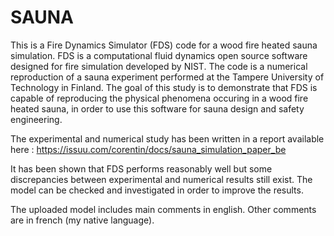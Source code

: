 # SAUNA

This is a Fire Dynamics Simulator (FDS) code for a wood fire heated sauna simulation.
FDS is a computational fluid dynamics open source software designed for fire simulation developed by NIST.
The code is a numerical reproduction of a sauna experiment performed at the Tampere University of Technology in Finland.
The goal of this study is to demonstrate that FDS is capable of reproducing the physical phenomena occuring in a wood fire
heated sauna, in order to use this software for sauna design and safety engineering.

The experimental and numerical study has been written in a report available here :
https://issuu.com/corentin/docs/sauna_simulation_paper_be

It has been shown that FDS performs reasonably well but some discrepancies between experimental and numerical results still exist.
The model can be checked and investigated in order to improve the results.

The uploaded model includes main comments in english. Other comments are in french (my native language).
